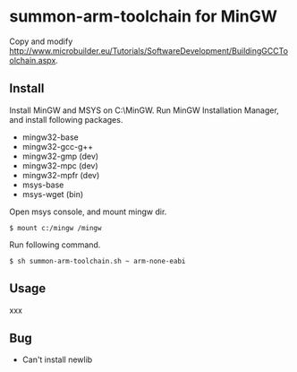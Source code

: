 summon-arm-toolchain for MinGW
==============================

Copy and modify http://www.microbuilder.eu/Tutorials/SoftwareDevelopment/BuildingGCCToolchain.aspx.

## Install

Install MinGW and MSYS on C:\MinGW.
Run MinGW Installation Manager, and install following packages.

* mingw32-base
* mingw32-gcc-g++
* mingw32-gmp (dev)
* mingw32-mpc (dev)
* mingw32-mpfr (dev)
* msys-base
* msys-wget (bin)

Open msys console, and mount mingw dir.

    $ mount c:/mingw /mingw

Run following command.

    $ sh summon-arm-toolchain.sh ~ arm-none-eabi

## Usage

xxx

## Bug

* Can't install newlib

